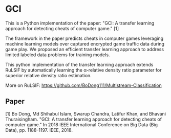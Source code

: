 # GCI
This is a Python implementation of the paper: "GCI: A transfer learning approach for detecting cheats of computer game." [1]

The framework in the paper predicts cheats in computer games leveraging machine learning models over captured encrypted game traffic data during game play. We proposed an efficient transfer learning approach to address limited labeled data problems for training models. 

This python implementation of the transfer learning approach extends RuLSIF by automatically learning the α-relative density ratio parameter for superior relative density ratio estimation.

More on RuLSIF: https://github.com/BoDong111/Multistream-Classification 

Paper
-------
[1] Bo Dong, Md Shihabul Islam, Swarup Chandra, Latifur Khan, and Bhavani Thuraisingham. "GCI: A transfer learning approach for detecting cheats of computer game." In 2018 IEEE International Conference on Big Data (Big Data), pp. 1188-1197. IEEE, 2018.
